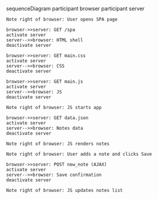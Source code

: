 sequenceDiagram
    participant browser
    participant server

    Note right of browser: User opens SPA page

    browser->>server: GET /spa
    activate server
    server-->>browser: HTML shell
    deactivate server

    browser->>server: GET main.css
    activate server
    server-->>browser: CSS
    deactivate server

    browser->>server: GET main.js
    activate server
    server-->>browser: JS
    deactivate server

    Note right of browser: JS starts app

    browser->>server: GET data.json
    activate server
    server-->>browser: Notes data
    deactivate server

    Note right of browser: JS renders notes

    Note right of browser: User adds a note and clicks Save

    browser->>server: POST new_note (AJAX)
    activate server
    server-->>browser: Save confirmation
    deactivate server

    Note right of browser: JS updates notes list
